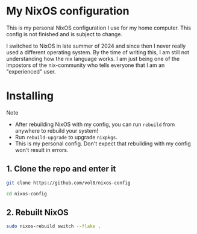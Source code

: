 # My NixOS configuration
This is my personal NixOS configuration I use for my home computer. This config is not finished and is subject to change.

I switched to NixOS in late summer of 2024 and since then I never really used a different operating system.
By the time of writing this, I am still not understanding how the nix language works. I am just being one of the impostors of the nix-community who tells everyone that I am an "experienced" user.

# Installing

> [!NOTE]
> - After rebuilding NixOS with my config, you can run `rebuild` from anywhere to rebuild your system!
> - Run `rebuild-upgrade` to upgrade `nixpkgs`.
> - This is my personal config. Don't expect that rebuilding with my config won't result in errors.

## 1. Clone the repo and enter it
```bash
git clone https://github.com/vol8/nixos-config

cd nixos-config
```

## 2. Rebuilt NixOS
```bash
sudo nixos-rebuild switch --flake .
```
